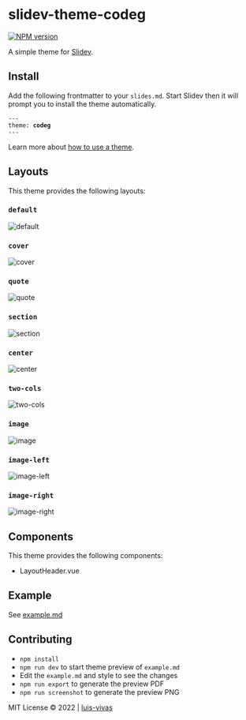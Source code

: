 # slidev-theme-codeg

[![NPM version](https://img.shields.io/npm/v/slidev-theme-codeg?color=3AB9D4&label=)](https://www.npmjs.com/package/slidev-theme-codeg)

A simple theme for [Slidev](https://github.com/slidevjs/slidev).

<!--
  Learn more about how to write a theme:
  https://sli.dev/themes/write-a-theme.html
--->

<!--
  run `npm run dev` to check out the slides for more details of how to start writing a theme
-->

## Install

Add the following frontmatter to your `slides.md`. Start Slidev then it will prompt you to install the theme automatically.

<pre><code>---
theme: <b>codeg</b>
---</code></pre>

Learn more about [how to use a theme](https://sli.dev/themes/use).

## Layouts

This theme provides the following layouts:

### `default`
![default](https://cdn.jsdelivr.net/gh/luis-vivas/slidev-theme-codeg@main/screenshots/04.png)

### `cover`
![cover](https://cdn.jsdelivr.net/gh/luis-vivas/slidev-theme-codeg@main/screenshots/01.png)

### `quote`
![quote](https://cdn.jsdelivr.net/gh/luis-vivas/slidev-theme-codeg@main/screenshots/02.png)

### `section`
![section](https://cdn.jsdelivr.net/gh/luis-vivas/slidev-theme-codeg@main/screenshots/03.png)

### `center`
![center](https://cdn.jsdelivr.net/gh/luis-vivas/slidev-theme-codeg@main/screenshots/11.png)

### `two-cols`
![two-cols](https://cdn.jsdelivr.net/gh/luis-vivas/slidev-theme-codeg@main/screenshots/10.png)

### `image`
![image](https://cdn.jsdelivr.net/gh/luis-vivas/slidev-theme-codeg@main/screenshots/05.png)

### `image-left`
![image-left](https://cdn.jsdelivr.net/gh/luis-vivas/slidev-theme-codeg@main/screenshots/08.png)

### `image-right`
![image-right](https://cdn.jsdelivr.net/gh/luis-vivas/slidev-theme-codeg@main/screenshots/09.png)


## Components

This theme provides the following components:

- LayoutHeader.vue

## Example

See [example.md](https://github.com/luis-vivas/slidev-theme-codeg/blob/main/example.md)

## Contributing

- `npm install`
- `npm run dev` to start theme preview of `example.md`
- Edit the `example.md` and style to see the changes
- `npm run export` to generate the preview PDF
- `npm run screenshot` to generate the preview PNG


MIT License © 2022 | [luis-vivas](https://github.com/luis-vivas)
